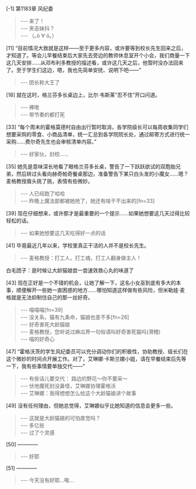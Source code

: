 
[-1] 第1183章 风纪委
>--- 来了！<br>
>--- 夹击妹抖？<br>
>--- （｡ò ∀ ó｡）<br>

[11] “目前情况大致就是这样——至于更多内容，或许要等到校长先生回来之后，才知道了。等会儿早餐结束后大家先去旁边的教师休息室开个小会，我们商量一下这几天安排……从邓布利多教授的描述看，或许这几天之后，他暂时没办法回来了。至于学生们这边，嗯，我也先简单安抚、说明下吧——”
>--- 团长称大王了<br>

[18] 就在这时，格兰芬多长桌边上，比尔·韦斯莱“忍不住”开口问道。
>--- 捧哏<br>
>--- 带节奏的都打死<br>

[33] “每个周末的霍格莫德村自由出行暂时取消，各学院级长可以每周收集同学们想要采购的零食、小商品清单，统一汇总到各学院院长处，通过邮寄方式进行统一采购……费尔奇先生也会审核清单内容。”
>--- 好家伙，封校……<br>

[35] 她先是意味深长地看了眼格兰芬多长桌，警告了一下跃跃欲试的双胞胎兄弟，然后转过头看向赫奇帕奇餐桌那边，准备警告下某只白头发的小魔女……嗯？麦格教授眉头挑了挑，表情有些微妙。
>--- 人已经跑了哈哈<br>
>--- 昨晚上魔法部都被她抢了，她还有啥干不出来的[fn=33]<br>

[39] 现在仔细想来，或许那才是最重要的一个提示……如果她想要这几天过得比较轻松的话。
>--- 如果她想要这几天吃得好一点的话<br>

[41] 毕竟最近几年以来，学校里真正干活的人并不是校长先生。
>--- 麦格教授：打工人，打工魂，打工人翻身做主人！

白毛团子：是时候让大龄猫娘尝一尝速效救心丸的味道了<br>

[43] 现在正好是一个不错的机会，让她了解一下，这名小女巫到底有多大的本事，顺便解开一些她一直困惑的地方……哪怕知道这样做有些风险，但米勒娃·麦格就是无法抑制住自己的那一丝好奇。
>--- 喵喵喵[fn=39]<br>
>--- 没关系，猫有九条命，猫娘也差不多[fn=26]<br>
>--- 好奇害死大龄猫娘<br>
>--- 麦格教授，您听说过麻瓜界一句俗语叫好奇害死猫吗(滑稽)<br>
>--- 喵的好奇心<br>

[47] “霍格沃茨的学生风纪委员可以充分调动你们的积极性，协助教授、级长们在这个微妙的时间点开展工作。对了，艾琳娜·卡斯兰娜小姐，请在早餐结束后先等一下，我有些事情要单独交代——”
>--- 有些话儿要交代：
路边的野花～你不要采～<br>
>--- 伏地魔死封没鼻怪，艾琳娜协理霍格沃<br>
>--- 艾琳娜：我得想想怎么给这个大龄猫娘讲个故事<br>

[49] 没有任何理由，但她总觉得，艾琳娜似乎比她知道的信息会更多一些。
>--- 这就是大龄猫娘的可怕直觉吗？<br>
>--- 多亿些<br>
>--- 过了个灵感<br>

[50] ————
>--- 好耶<br>

[51] ————
>--- 今天没有好耶…唉…<br>
